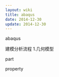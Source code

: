 ```yaml
---
layout: wiki
title: abaqus
date: 2014-12-30
update: 2014-12-30
---
```


abaqus

建模分析流程
1.几何模型

part

property
